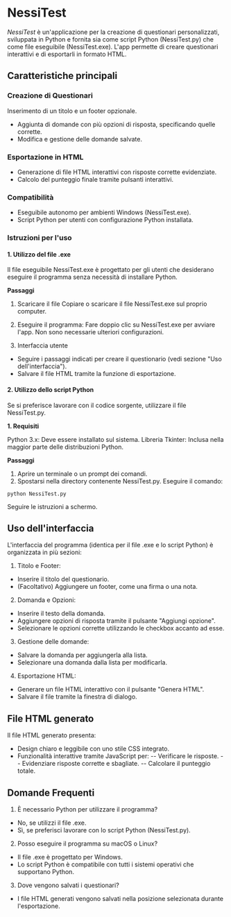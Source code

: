 # NessiTest

_NessiTest_ è un'applicazione per la creazione di questionari personalizzati, sviluppata in Python e fornita sia come script Python (NessiTest.py) che come file eseguibile (NessiTest.exe). L'app permette di creare questionari interattivi e di esportarli in formato HTML.

## Caratteristiche principali

### Creazione di Questionari

Inserimento di un titolo e un footer opzionale.
- Aggiunta di domande con più opzioni di risposta, specificando quelle corrette.
- Modifica e gestione delle domande salvate.

### Esportazione in HTML
- Generazione di file HTML interattivi con risposte corrette evidenziate.
- Calcolo del punteggio finale tramite pulsanti interattivi.

### Compatibilità
- Eseguibile autonomo per ambienti Windows (NessiTest.exe).
- Script Python per utenti con configurazione Python installata.


### Istruzioni per l'uso

#### 1. Utilizzo del file .exe
Il file eseguibile NessiTest.exe è progettato per gli utenti che desiderano eseguire il programma senza necessità di installare Python.

**Passaggi**
1. Scaricare il file
Copiare o scaricare il file NessiTest.exe sul proprio computer.

2. Eseguire il programma:
Fare doppio clic su NessiTest.exe per avviare l'app.
Non sono necessarie ulteriori configurazioni.

3. Interfaccia utente
- Seguire i passaggi indicati per creare il questionario (vedi sezione "Uso dell'interfaccia").
- Salvare il file HTML tramite la funzione di esportazione.

#### 2. Utilizzo dello script Python

Se si preferisce lavorare con il codice sorgente, utilizzare il file NessiTest.py.

**1. Requisiti**

Python 3.x: Deve essere installato sul sistema.
Libreria Tkinter: Inclusa nella maggior parte delle distribuzioni Python.

**Passaggi**

1. Aprire un terminale o un prompt dei comandi.
2. Spostarsi nella directory contenente NessiTest.py.
Eseguire il comando:
```
python NessiTest.py
```
Seguire le istruzioni a schermo.

## Uso dell'interfaccia
L'interfaccia del programma (identica per il file .exe e lo script Python) è organizzata in più sezioni:

1. Titolo e Footer:

- Inserire il titolo del questionario.
- (Facoltativo) Aggiungere un footer, come una firma o una nota.

2. Domanda e Opzioni:
- Inserire il testo della domanda.
- Aggiungere opzioni di risposta tramite il pulsante "Aggiungi opzione".
- Selezionare le opzioni corrette utilizzando le checkbox accanto ad esse.

3. Gestione delle domande:
- Salvare la domanda per aggiungerla alla lista.
- Selezionare una domanda dalla lista per modificarla.

4. Esportazione HTML:

- Generare un file HTML interattivo con il pulsante "Genera HTML".
- Salvare il file tramite la finestra di dialogo.

## File HTML generato

Il file HTML generato presenta:
- Design chiaro e leggibile con uno stile CSS integrato.
- Funzionalità interattive tramite JavaScript per:
-- Verificare le risposte.
-- Evidenziare risposte corrette e sbagliate.
-- Calcolare il punteggio totale.

## Domande Frequenti

1. È necessario Python per utilizzare il programma?
- No, se utilizzi il file .exe.
- Sì, se preferisci lavorare con lo script Python (NessiTest.py).

2. Posso eseguire il programma su macOS o Linux?
- Il file .exe è progettato per Windows.
- Lo script Python è compatibile con tutti i sistemi operativi che supportano Python.

3. Dove vengono salvati i questionari?
- I file HTML generati vengono salvati nella posizione selezionata durante l'esportazione.

